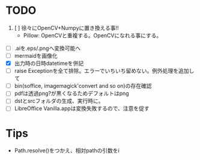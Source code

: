 # TODO
1. [ ] 徐々にOpenCV+Numpyに置き換える事!!
   - Pillow: OpenCVと重複する。OpenCVになれる事にする。
- [ ] .aiを.eps/.pngへ変換可能へ
- [ ] mermaidを画像化
- [x] 出力時の日時datetimeを併記
- [ ] raise Exceptionを全て排除。エラーでいちいち留めない。例外処理を追加して
- [ ] bin(soffice, imagemagick'convert and so on)の存在確認
- [ ] pdfは透過png?が黒くなるためデフォルトはpng
- [ ] dstとsrcフォルダの生成、実行時に。
- [ ] LibreOffice Vanilla.appは変換失敗するので、注意を促す

# Tips

- Path.resolve()をつかえ、相対pathの引数をi